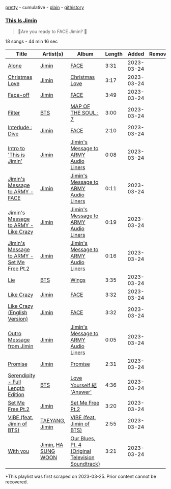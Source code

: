 [pretty](/playlists/pretty/37i9dQZF1DX7H4XpyC9TgJ.md) - cumulative - [plain](/playlists/plain/37i9dQZF1DX7H4XpyC9TgJ) - [githistory](https://github.githistory.xyz/mackorone/spotify-playlist-archive/blob/main/playlists/plain/37i9dQZF1DX7H4XpyC9TgJ)

### [This Is Jimin](https://open.spotify.com/playlist/37i9dQZF1DX7H4XpyC9TgJ)

> Are you ready to FACE Jimin? 💜

18 songs - 44 min 16 sec

| Title | Artist(s) | Album | Length | Added | Removed |
|---|---|---|---|---|---|
| [Alone](https://open.spotify.com/track/5Hfnps0jaWFpYg55WOPexG) | [Jimin](https://open.spotify.com/artist/1oSPZhvZMIrWW5I41kPkkY) | [FACE](https://open.spotify.com/album/4xc3Lc9yASZgEJGH7acWMB) | 3:31 | 2023-03-24 |  |
| [Christmas Love](https://open.spotify.com/track/5oaQsszgxYAdABuXoWEOUe) | [Jimin](https://open.spotify.com/artist/1oSPZhvZMIrWW5I41kPkkY) | [Christmas Love](https://open.spotify.com/album/75uqqeXpDMUOpWfrPmCubF) | 3:17 | 2023-03-24 |  |
| [Face\-off](https://open.spotify.com/track/3OdIiWnYRHPYtC313Z0Bwy) | [Jimin](https://open.spotify.com/artist/1oSPZhvZMIrWW5I41kPkkY) | [FACE](https://open.spotify.com/album/4xc3Lc9yASZgEJGH7acWMB) | 3:49 | 2023-03-24 |  |
| [Filter](https://open.spotify.com/track/4bZZVcgWWMWPBwzTTp642w) | [BTS](https://open.spotify.com/artist/3Nrfpe0tUJi4K4DXYWgMUX) | [MAP OF THE SOUL : 7](https://open.spotify.com/album/5W1XY5ucNATjTULERvXx9j) | 3:00 | 2023-03-24 |  |
| [Interlude : Dive](https://open.spotify.com/track/2qg2jy3v50RwfV5FAqG3a2) | [Jimin](https://open.spotify.com/artist/1oSPZhvZMIrWW5I41kPkkY) | [FACE](https://open.spotify.com/album/4xc3Lc9yASZgEJGH7acWMB) | 2:10 | 2023-03-24 |  |
| [Intro to 'This is Jimin'](https://open.spotify.com/track/6EFMY32aseg0jFvZHOIasw) | [Jimin](https://open.spotify.com/artist/1oSPZhvZMIrWW5I41kPkkY) | [Jimin's Message to ARMY Audio Liners](https://open.spotify.com/album/5fIF312v4RxkHnD4EHUVLV) | 0:08 | 2023-03-24 |  |
| [Jimin's Message to ARMY \- FACE](https://open.spotify.com/track/6awvd3C4Jz3E5UkuMhl1Im) | [Jimin](https://open.spotify.com/artist/1oSPZhvZMIrWW5I41kPkkY) | [Jimin's Message to ARMY Audio Liners](https://open.spotify.com/album/5fIF312v4RxkHnD4EHUVLV) | 0:11 | 2023-03-24 |  |
| [Jimin's Message to ARMY \- Like Crazy](https://open.spotify.com/track/6boszEanA95tJosUwAjbbk) | [Jimin](https://open.spotify.com/artist/1oSPZhvZMIrWW5I41kPkkY) | [Jimin's Message to ARMY Audio Liners](https://open.spotify.com/album/5fIF312v4RxkHnD4EHUVLV) | 0:19 | 2023-03-24 |  |
| [Jimin's Message to ARMY \- Set Me Free Pt.2](https://open.spotify.com/track/3cz0CnRD14qlRoHgdFswxK) | [Jimin](https://open.spotify.com/artist/1oSPZhvZMIrWW5I41kPkkY) | [Jimin's Message to ARMY Audio Liners](https://open.spotify.com/album/5fIF312v4RxkHnD4EHUVLV) | 0:16 | 2023-03-24 |  |
| [Lie](https://open.spotify.com/track/1nWB8isqs2tviWk20G5pow) | [BTS](https://open.spotify.com/artist/3Nrfpe0tUJi4K4DXYWgMUX) | [Wings](https://open.spotify.com/album/1vhNGBTFoaSTLbHjPGFIlF) | 3:35 | 2023-03-24 |  |
| [Like Crazy](https://open.spotify.com/track/3Ua0m0YmEjrMi9XErKcNiR) | [Jimin](https://open.spotify.com/artist/1oSPZhvZMIrWW5I41kPkkY) | [FACE](https://open.spotify.com/album/4xc3Lc9yASZgEJGH7acWMB) | 3:32 | 2023-03-24 |  |
| [Like Crazy \(English Version\)](https://open.spotify.com/track/0u8rZGtXJrLtiSe34FPjGG) | [Jimin](https://open.spotify.com/artist/1oSPZhvZMIrWW5I41kPkkY) | [FACE](https://open.spotify.com/album/4xc3Lc9yASZgEJGH7acWMB) | 3:32 | 2023-03-24 |  |
| [Outro Message from Jimin](https://open.spotify.com/track/1uCSqZZIan266XTbkmTCCV) | [Jimin](https://open.spotify.com/artist/1oSPZhvZMIrWW5I41kPkkY) | [Jimin's Message to ARMY Audio Liners](https://open.spotify.com/album/5fIF312v4RxkHnD4EHUVLV) | 0:05 | 2023-03-24 |  |
| [Promise](https://open.spotify.com/track/2RUcwyW74Sv4VracHFrKdh) | [Jimin](https://open.spotify.com/artist/1oSPZhvZMIrWW5I41kPkkY) | [Promise](https://open.spotify.com/album/7zugzVgHDiDlcwvsLxz43A) | 2:31 | 2023-03-24 |  |
| [Serendipity \- Full Length Edition](https://open.spotify.com/track/1dS4l6xmdgEhCZTAhdOm4N) | [BTS](https://open.spotify.com/artist/3Nrfpe0tUJi4K4DXYWgMUX) | [Love Yourself 結 'Answer'](https://open.spotify.com/album/43wFM1HquliY3iwKWzPN4y) | 4:36 | 2023-03-24 |  |
| [Set Me Free Pt.2](https://open.spotify.com/track/59hBR0BCtJsfIbV9VzCVAp) | [Jimin](https://open.spotify.com/artist/1oSPZhvZMIrWW5I41kPkkY) | [Set Me Free Pt.2](https://open.spotify.com/album/781fDX4OibkZA9fj56Ycbz) | 3:20 | 2023-03-24 |  |
| [VIBE \(feat\. Jimin of BTS\)](https://open.spotify.com/track/61AZsmFB3VoJdmraMk5ZSn) | [TAEYANG](https://open.spotify.com/artist/6udveWUgX4vu75FF0DTrXV), [Jimin](https://open.spotify.com/artist/1oSPZhvZMIrWW5I41kPkkY) | [VIBE \(feat\. Jimin of BTS\)](https://open.spotify.com/album/3qUOk1Se3Oopu5pUlHTjVJ) | 2:55 | 2023-03-24 |  |
| [With you](https://open.spotify.com/track/2gzhQaCTeNgxpeB2TPllyY) | [Jimin](https://open.spotify.com/artist/1oSPZhvZMIrWW5I41kPkkY), [HA SUNG WOON](https://open.spotify.com/artist/3OBkZ9NG8F0Fn4oNpg0yuU) | [Our Blues, Pt\. 4 \(Original Television Soundtrack\)](https://open.spotify.com/album/3Zu8uym76sjmYEGTFsXnSy) | 3:21 | 2023-03-24 |  |

\*This playlist was first scraped on 2023-03-25. Prior content cannot be recovered.
